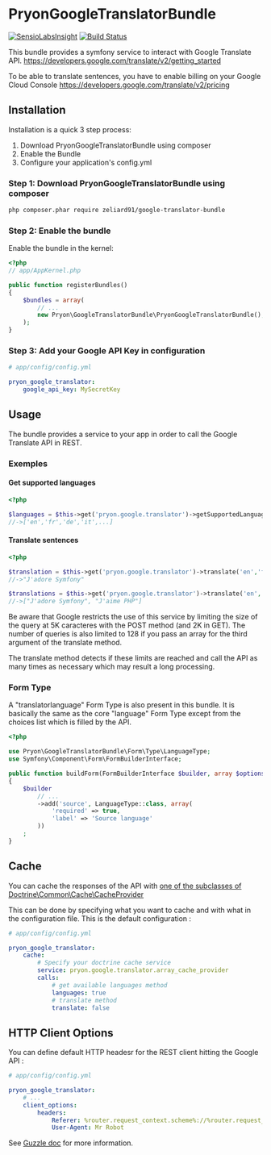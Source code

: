 PryonGoogleTranslatorBundle
======================

[![SensioLabsInsight](https://insight.sensiolabs.com/projects/c394a83b-6c4a-43d6-ad54-fe379a12a297/big.png)](https://insight.sensiolabs.com/projects/c394a83b-6c4a-43d6-ad54-fe379a12a297)
[![Build Status](https://travis-ci.org/zeliard91/PryonGoogleTranslatorBundle.png)](https://travis-ci.org/zeliard91/PryonGoogleTranslatorBundle)

This bundle provides a symfony service to interact with Google Translate API.
https://developers.google.com/translate/v2/getting_started

To be able to translate sentences, you have to enable billing on your Google 
Cloud Console https://developers.google.com/translate/v2/pricing

## Installation

Installation is a quick 3 step process:

1. Download PryonGoogleTranslatorBundle using composer
2. Enable the Bundle
3. Configure your application's config.yml

### Step 1: Download PryonGoogleTranslatorBundle using composer

``` bash
php composer.phar require zeliard91/google-translator-bundle
```


### Step 2: Enable the bundle

Enable the bundle in the kernel:

``` php
<?php
// app/AppKernel.php

public function registerBundles()
{
    $bundles = array(
        // ...
        new Pryon\GoogleTranslatorBundle\PryonGoogleTranslatorBundle(),
    );
}
```

### Step 3: Add your Google API Key in configuration

``` yaml
# app/config/config.yml

pryon_google_translator:
    google_api_key: MySecretKey
```

## Usage

The bundle provides a service to your app in order to call the Google Translate 
API in REST.

### Exemples

#### Get supported languages

``` php
<?php

$languages = $this->get('pryon.google.translator')->getSupportedLanguages();
//->['en','fr','de','it',...]
```

#### Translate sentences
``` php
<?php

$translation = $this->get('pryon.google.translator')->translate('en','fr','I love Symfony');
//->"J'adore Symfony"

$translations = $this->get('pryon.google.translator')->translate('en','fr', array('I love Symfony', 'I like PHP'));
//->["J'adore Symfony", "J'aime PHP"]
```

Be aware that Google restricts the use of this service by limiting the size of the query 
at 5K caracteres with the POST method (and 2K in GET).
The number of queries is also limited to 128 if you pass an array for the third argument of the translate method.

The translate method detects if these limits are reached and call the API as many times 
as necessary which may result a long processing.


### Form Type

A "translatorlanguage" Form Type is also present in this bundle.
It is basically the same as the core "language" Form Type except from the choices list which is filled by the API.

``` php
<?php

use Pryon\GoogleTranslatorBundle\Form\Type\LanguageType;
use Symfony\Component\Form\FormBuilderInterface;

public function buildForm(FormBuilderInterface $builder, array $options)
{
    $builder
        // ...
        ->add('source', LanguageType::class, array(
            'required' => true,
            'label' => 'Source language'
        ))
    ;
}
```

## Cache

You can cache the responses of the API with [one of the subclasses of Doctrine\Common\Cache\CacheProvider](https://github.com/doctrine/cache/tree/master/lib/Doctrine/Common/Cache)

This can be done by specifying what you want to cache and with what in the configuration file.
This is the default configuration :

``` yaml
# app/config/config.yml

pryon_google_translator:
    cache: 
        # Specify your doctrine cache service
        service: pryon.google.translator.array_cache_provider
        calls:
            # get available languages method
            languages: true
            # translate method
            translate: false
```


## HTTP Client Options

You can define default HTTP headesr for the REST client hitting the Google API : 

``` yaml
# app/config/config.yml

pryon_google_translator:
    # ...
    client_options:
        headers:
            Referer: %router.request_context.scheme%://%router.request_context.host%%router.request_context.base_url%
            User-Agent: Mr Robot
```

See [Guzzle doc](http://guzzle.readthedocs.io/en/latest/request-options.html#headers) for more information.
